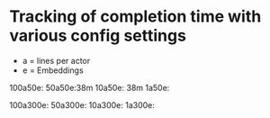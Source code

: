 # Tracking of completion time with various config settings

* a = lines per actor
* e = Embeddings

100a50e:
50a50e:38m
10a50e: 38m
1a50e:


100a300e:
50a300e:
10a300e:
1a300e: